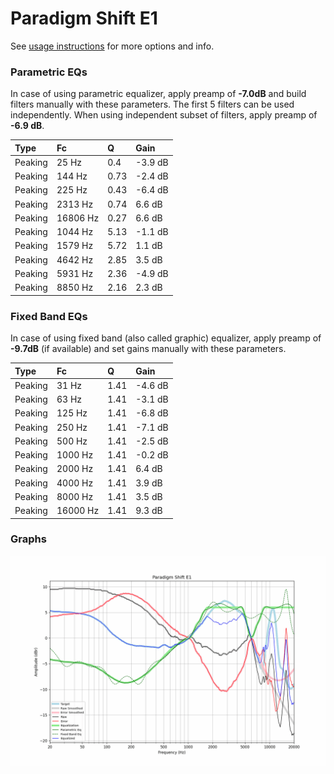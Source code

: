 # Paradigm Shift E1
See [usage instructions](https://github.com/jaakkopasanen/AutoEq#usage) for more options and info.

### Parametric EQs
In case of using parametric equalizer, apply preamp of **-7.0dB** and build filters manually
with these parameters. The first 5 filters can be used independently.
When using independent subset of filters, apply preamp of **-6.9 dB**.

| Type    | Fc       |    Q | Gain    |
|:--------|:---------|:-----|:--------|
| Peaking | 25 Hz    | 0.4  | -3.9 dB |
| Peaking | 144 Hz   | 0.73 | -2.4 dB |
| Peaking | 225 Hz   | 0.43 | -6.4 dB |
| Peaking | 2313 Hz  | 0.74 | 6.6 dB  |
| Peaking | 16806 Hz | 0.27 | 6.6 dB  |
| Peaking | 1044 Hz  | 5.13 | -1.1 dB |
| Peaking | 1579 Hz  | 5.72 | 1.1 dB  |
| Peaking | 4642 Hz  | 2.85 | 3.5 dB  |
| Peaking | 5931 Hz  | 2.36 | -4.9 dB |
| Peaking | 8850 Hz  | 2.16 | 2.3 dB  |

### Fixed Band EQs
In case of using fixed band (also called graphic) equalizer, apply preamp of **-9.7dB**
(if available) and set gains manually with these parameters.

| Type    | Fc       |    Q | Gain    |
|:--------|:---------|:-----|:--------|
| Peaking | 31 Hz    | 1.41 | -4.6 dB |
| Peaking | 63 Hz    | 1.41 | -3.1 dB |
| Peaking | 125 Hz   | 1.41 | -6.8 dB |
| Peaking | 250 Hz   | 1.41 | -7.1 dB |
| Peaking | 500 Hz   | 1.41 | -2.5 dB |
| Peaking | 1000 Hz  | 1.41 | -0.2 dB |
| Peaking | 2000 Hz  | 1.41 | 6.4 dB  |
| Peaking | 4000 Hz  | 1.41 | 3.9 dB  |
| Peaking | 8000 Hz  | 1.41 | 3.5 dB  |
| Peaking | 16000 Hz | 1.41 | 9.3 dB  |

### Graphs
![](./Paradigm%20Shift%20E1.png)